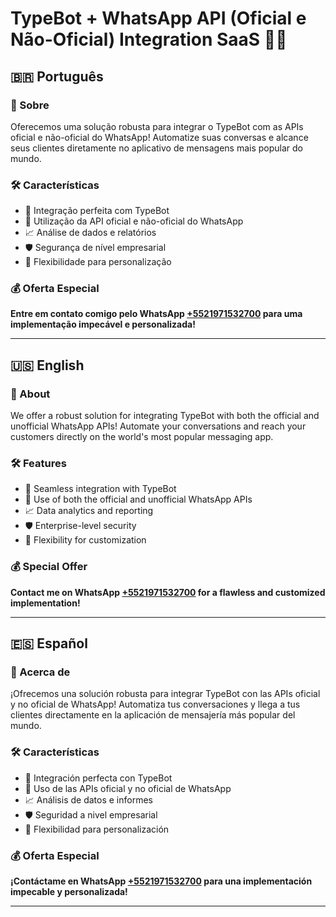 # TypeBot + WhatsApp API (Oficial e Não-Oficial) Integration SaaS 🤖📲

## 🇧🇷 Português

### 🌟 Sobre

Oferecemos uma solução robusta para integrar o TypeBot com as APIs oficial e não-oficial do WhatsApp! Automatize suas conversas e alcance seus clientes diretamente no aplicativo de mensagens mais popular do mundo.

### 🛠️ Características

- 🤖 Integração perfeita com TypeBot
- 📲 Utilização da API oficial e não-oficial do WhatsApp
- 📈 Análise de dados e relatórios
- 🛡️ Segurança de nível empresarial
- 🎨 Flexibilidade para personalização

### 💰 Oferta Especial

**Entre em contato comigo pelo WhatsApp [+5521971532700](https://wa.me/5521971532700) para uma implementação impecável e personalizada!**

---

## 🇺🇸 English

### 🌟 About

We offer a robust solution for integrating TypeBot with both the official and unofficial WhatsApp APIs! Automate your conversations and reach your customers directly on the world's most popular messaging app.

### 🛠️ Features

- 🤖 Seamless integration with TypeBot
- 📲 Use of both the official and unofficial WhatsApp APIs
- 📈 Data analytics and reporting
- 🛡️ Enterprise-level security
- 🎨 Flexibility for customization

### 💰 Special Offer

**Contact me on WhatsApp [+5521971532700](https://wa.me/5521971532700) for a flawless and customized implementation!**

---

## 🇪🇸 Español

### 🌟 Acerca de

¡Ofrecemos una solución robusta para integrar TypeBot con las APIs oficial y no oficial de WhatsApp! Automatiza tus conversaciones y llega a tus clientes directamente en la aplicación de mensajería más popular del mundo.

### 🛠️ Características

- 🤖 Integración perfecta con TypeBot
- 📲 Uso de las APIs oficial y no oficial de WhatsApp
- 📈 Análisis de datos e informes
- 🛡️ Seguridad a nivel empresarial
- 🎨 Flexibilidad para personalización

### 💰 Oferta Especial

**¡Contáctame en WhatsApp [+5521971532700](https://wa.me/5521971532700) para una implementación impecable y personalizada!**

---
